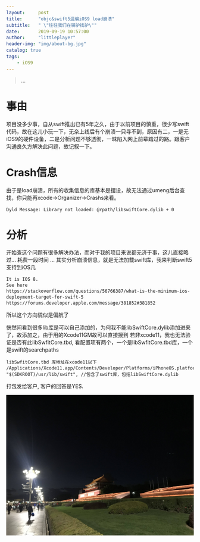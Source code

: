 ```yaml
---
layout:     post
title:      "objc&swift5混编iOS9 load崩溃"
subtitle:   " \"往往我们在骑驴找驴\""
date:       2019-09-19 10:57:00
author:     "littleplayer"
header-img: "img/about-bg.jpg"
catalog: true
tags:
    - iOS9
---
```


> ...

# 事由
项目没多少事，自从swift推出已有5年之久，由于以前项目的慎重，很少写swift代码，故在这儿小玩一下，无奈上线后有个崩溃一只寻不到，原因有二，一是无iOS9的硬件设备，二是分析问题不够透彻，一昧陷入网上前辈踏过的路。跟客户沟通良久方解决此问题，故记叙一下。

# Crash信息
由于是load崩溃，所有的收集信息的库基本是摆设，故无法通过umeng后台查找，你只能再xcode->Organizer->Crashs来看。

```text
Dyld Message: Library not loaded: @rpath/libswiftCore.dylib + 0

```

# 分析
开始查这个问题有很多解决办法，而对于我的项目来说都无济于事，这儿直接略过... 耗费一段时间 ...
其实分析崩溃信息，就是无法加载swift库，我来判断swift5支持到iOS几
```text
It is IOS 8.
See here
https://stackoverflow.com/questions/56766387/what-is-the-minimum-ios-deployment-target-for-swift-5
https://forums.developer.apple.com/message/381852#381852
```
所以这个方向貌似是偏航了

恍然间看到很多lib库是可以自己添加的，为何我不能libSwiftCore.dylib添加进来了，故添加之，由于用的Xcode11GM故可以直接搜到
若非xcode11，我也无法验证是否有此libSwfitCore.tbd, 看配置项有两个，一个是libSwfitCore.tbd库，一个是swift的searchpaths
```text
libSwfitCore.tbd 库地址在xcode11以下 /Applications/Xcode11.app/Contents/Developer/Platforms/iPhoneOS.platform/Developer/SDKs/iPhoneOS.sdk/usr/lib/swift/libswiftCore.tbd 
"$(SDKROOT)/usr/lib/swift", //包含了swift库，包括libSwiftCore.dylib
```
打包发给客户, 客户的回答是YES.


![夜天安门](/img/post/19-09-19.jpg)
